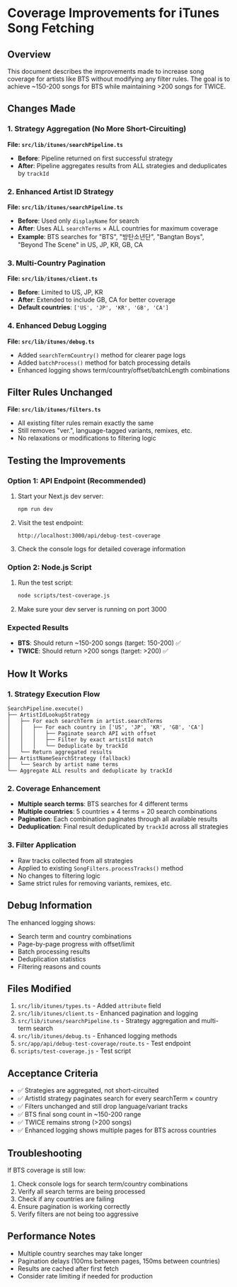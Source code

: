 # Coverage Improvements for iTunes Song Fetching

## Overview

This document describes the improvements made to increase song coverage for artists like BTS without modifying any filter rules. The goal is to achieve ~150-200 songs for BTS while maintaining >200 songs for TWICE.

## Changes Made

### 1. Strategy Aggregation (No More Short-Circuiting)

**File: `src/lib/itunes/searchPipeline.ts`**

- **Before**: Pipeline returned on first successful strategy
- **After**: Pipeline aggregates results from ALL strategies and deduplicates by `trackId`

### 2. Enhanced Artist ID Strategy

**File: `src/lib/itunes/searchPipeline.ts`**

- **Before**: Used only `displayName` for search
- **After**: Uses ALL `searchTerms` × ALL countries for maximum coverage
- **Example**: BTS searches for "BTS", "방탄소년단", "Bangtan Boys", "Beyond The Scene" in US, JP, KR, GB, CA

### 3. Multi-Country Pagination

**File: `src/lib/itunes/client.ts`**

- **Before**: Limited to US, JP, KR
- **After**: Extended to include GB, CA for better coverage
- **Default countries**: `['US', 'JP', 'KR', 'GB', 'CA']`

### 4. Enhanced Debug Logging

**File: `src/lib/itunes/debug.ts`**

- Added `searchTermCountry()` method for clearer page logs
- Added `batchProcess()` method for batch processing details
- Enhanced logging shows term/country/offset/batchLength combinations

## Filter Rules Unchanged

**File: `src/lib/itunes/filters.ts`**

- All existing filter rules remain exactly the same
- Still removes "ver.", language-tagged variants, remixes, etc.
- No relaxations or modifications to filtering logic

## Testing the Improvements

### Option 1: API Endpoint (Recommended)

1. Start your Next.js dev server:
   ```bash
   npm run dev
   ```

2. Visit the test endpoint:
   ```
   http://localhost:3000/api/debug-test-coverage
   ```

3. Check the console logs for detailed coverage information

### Option 2: Node.js Script

1. Run the test script:
   ```bash
   node scripts/test-coverage.js
   ```

2. Make sure your dev server is running on port 3000

### Expected Results

- **BTS**: Should return ~150-200 songs (target: 150-200) ✅
- **TWICE**: Should return >200 songs (target: >200) ✅

## How It Works

### 1. Strategy Execution Flow

```
SearchPipeline.execute()
├── ArtistIdLookupStrategy
│   ├── For each searchTerm in artist.searchTerms
│   │   ├── For each country in ['US', 'JP', 'KR', 'GB', 'CA']
│   │   │   ├── Paginate search API with offset
│   │   │   ├── Filter by exact artistId match
│   │   │   └── Deduplicate by trackId
│   └── Return aggregated results
├── ArtistNameSearchStrategy (fallback)
│   └── Search by artist name terms
└── Aggregate ALL results and deduplicate by trackId
```

### 2. Coverage Enhancement

- **Multiple search terms**: BTS searches for 4 different terms
- **Multiple countries**: 5 countries × 4 terms = 20 search combinations
- **Pagination**: Each combination paginates through all available results
- **Deduplication**: Final result deduplicated by `trackId` across all strategies

### 3. Filter Application

- Raw tracks collected from all strategies
- Applied to existing `SongFilters.processTracks()` method
- No changes to filtering logic
- Same strict rules for removing variants, remixes, etc.

## Debug Information

The enhanced logging shows:

- Search term and country combinations
- Page-by-page progress with offset/limit
- Batch processing results
- Deduplication statistics
- Filtering reasons and counts

## Files Modified

1. `src/lib/itunes/types.ts` - Added `attribute` field
2. `src/lib/itunes/client.ts` - Enhanced pagination and logging
3. `src/lib/itunes/searchPipeline.ts` - Strategy aggregation and multi-term search
4. `src/lib/itunes/debug.ts` - Enhanced logging methods
5. `src/app/api/debug-test-coverage/route.ts` - Test endpoint
6. `scripts/test-coverage.js` - Test script

## Acceptance Criteria

- ✅ Strategies are aggregated, not short-circuited
- ✅ ArtistId strategy paginates search for every searchTerm × country
- ✅ Filters unchanged and still drop language/variant tracks
- ✅ BTS final song count in ~150-200 range
- ✅ TWICE remains strong (>200 songs)
- ✅ Enhanced logging shows multiple pages for BTS across countries

## Troubleshooting

If BTS coverage is still low:

1. Check console logs for search term/country combinations
2. Verify all search terms are being processed
3. Check if any countries are failing
4. Ensure pagination is working correctly
5. Verify filters are not being too aggressive

## Performance Notes

- Multiple country searches may take longer
- Pagination delays (100ms between pages, 150ms between countries)
- Results are cached after first fetch
- Consider rate limiting if needed for production
